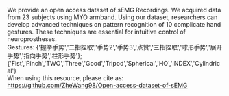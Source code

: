 We provide an open access dataset of sEMG Recordings. We acquired data from 23 subjects using MYO armband. Using our dataset, researchers can develop advanced techniques on pattern recognition of 10 complicate hand gestures. These techniques are essential for intuitive control of neuroprostheses.  
Gestures: {'握拳手势','二指捏取','手势2','手势3','点赞','三指捏取','球形手势','展开手势','指向手势','柱形手势'};{'Fist','Pinch','TWO','Three','Good','Tripod','Spherical','HO','INDEX','Cylindrical'}  
When using this resource, please cite as:  
https://github.com/ZheWang98/Open-access-dataset-of-sEMG
